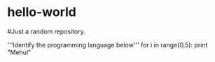 # hello-world
#Just a random repository.

'''Identify the programming language below'''
for i in range(0,5):
   print "Mehul"
